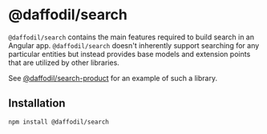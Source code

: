 # @daffodil/search

`@daffodil/search` contains the main features required to build search in an Angular app. `@daffodil/search` doesn't inherently support searching for any particular entities but instead provides base models and extension points that are utilized by other libraries.

See [@daffodil/search-product](../search-product/README.md) for an example of such a library.

## Installation

```
npm install @daffodil/search
```
